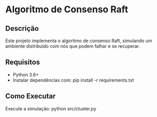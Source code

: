 # Algoritmo de Consenso Raft

## Descrição
Este projeto implementa o algoritmo de consenso Raft, simulando um ambiente distribuído com nós que podem falhar e se recuperar.

## Requisitos
- Python 3.8+
- Instalar dependências com:
pip install -r requirements.txt


## Como Executar
 Execute a simulação:
python src/cluster.py
